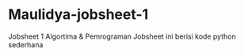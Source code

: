 # Maulidya-jobsheet-1
Jobsheet 1 Algortima &amp; Pemrograman
Jobsheet ini berisi kode python sederhana
